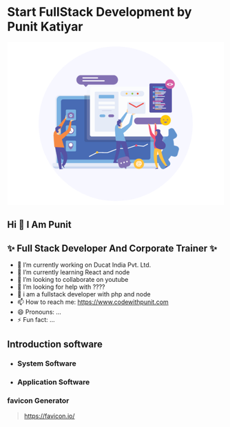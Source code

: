 # Start FullStack Development by Punit Katiyar

<img src="Web-Application-Development.png">

## Hi  👋  I Am Punit 

## ✨ Full Stack Developer And Corporate Trainer  ✨

- 🔭 I’m currently working on Ducat India Pvt. Ltd.
- 🌱 I’m currently learning React and node
- 👯 I’m looking to collaborate on youtube
- 🤔 I’m looking for help with ????
- 💬 i am a fullstack developer with php and node
- 📫 How to reach me: https://www.codewithpunit.com
- 😄 Pronouns: ...
- ⚡ Fun fact: ...

## Introduction software

- ### System Software 

- ### Application Software


### favicon Generator 

> https://favicon.io/

